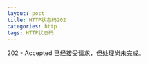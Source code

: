 ```yaml
---
layout: post
title: HTTP状态码202
categories: http
tags: HTTP状态码
---
```


202 - Accepted 已经接受请求，但处理尚未完成。 

